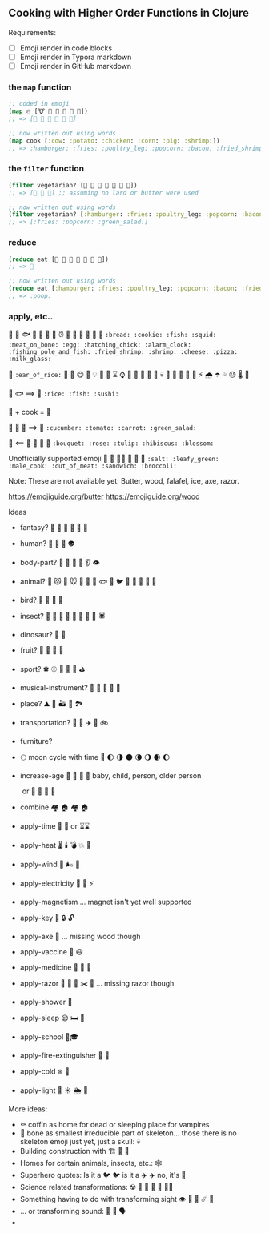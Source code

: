 

## Cooking with Higher Order Functions in Clojure

Requirements:

- [ ] Emoji render in code blocks
- [ ] Emoji render in Typora markdown
- [ ] Emoji render in GitHub markdown

### the `map` function

```clojure
;; coded in emoji
(map 🔥 [🐮 🥔 🐔 🌽 🐷 🦐])
;; => [🍔 🍟 🍗 🍿 🥓 🍤]

;; now written out using words
(map cook [:cow: :potato: :chicken: :corn: :pig: :shrimp:])
;; => :hamburger: :fries: :poultry_leg: :popcorn: :bacon: :fried_shrimp:
```

### the `filter` function

```clojure
(filter vegetarian? [🍔 🍟 🍗 🍿 🥓 🍤 🥗])
;; => [🍟 🍿 🥗] ;; assuming no lard or butter were used

;; now written out using words
(filter vegetarian? [:hamburger: :fries: :poultry_leg: :popcorn: :bacon: :fried_shrimp: :green_salad])
;; => [:fries: :popcorn: :green_salad:]
```

### reduce

```clojure
(reduce eat [🍔 🍟 🍗 🍿 🥓 🍤 🥗])
;; => 💩

;; now written out using words
(reduce eat [:hamburger: :fries: :poultry_leg: :popcorn: :bacon: :fried_shrimp: :green_salad:])
;; => :poop:
```

### apply, etc..

🍞 🍪 🐟 🦑 🍖 🥚 🐣 ⏰ 🎣 🍤 🦐 🧀 🍕 🥛  `:bread: :cookie: :fish: :squid: :meat_on_bone: :egg: :hatching_chick: :alarm_clock:  :fishing_pole_and_fish: :fried_shrimp: :shrimp: :cheese: :pizza: :milk_glass:`  

🌾  `:ear_of_rice:` :rooster: :mushroom: :yum: :electric_plug: :bulb: :bee: :honey_pot: :hourglass: :watch: :ocean: :knife: :baby: :man:  :older_man:  :skull: :robot: :baby_chick: :chicken: :horse: :horse_racing: :zap: :cloud_with_rain: :open_umbrella: :sweat_drops: :sweat: :thermometer: :poop: 

:rice:  :fish:  ==> 🍣  `:rice: :fish: :sushi:`

:egg: + cook = :fried_egg:

🥒  🍅 🥕 ==>  🥗  `:cucumber: :tomato: :carrot: :green_salad:`

💐  <== 🌹 🌷 🌺  🌼     `:bouquet: :rose: :tulip: :hibiscus: :blossom:` 

Unofficially supported emoji
🧂  🥬   👨‍🍳   🥩 🥪 🥦 `:salt: :leafy_green: :male_cook: :cut_of_meat: :sandwich: :broccoli:` 

Note: These are not available yet: Butter, wood, falafel, ice, axe, razor. 

https://emojiguide.org/butter https://emojiguide.org/wood

Ideas

- fantasy? 🧙 🧛 🧞 🧚 🐉 🦄

- human? 👻 🧟 🤖 👽

- body-part? 🦵 👃 👄 🦶 👂 👁️

- animal? :dog: :cat: :rabbit: :mouse: :turtle: :snake: :lizard: :fish: 🐸 🐦 🐎 🐊 🐻  🦁 🐙

- bird? :turkey: :eagle: :chicken: :owl:

- insect? 🐜 🦋 🐛 🦗 🐞 🐝 🦟 🦂 🕷️

- dinosaur? 🦕 🦖

- fruit?  🍉 🍓 🥝 🍑

- sport? :soccer: :baseball: :football: :basketball: :bowling: :golf:

- musical-instrument? :violin: :trumpet: :musical_keyboard: :guitar: :drum:

- place? :mountain: :ocean: :desert: :volcano: 🏞️

- transportation? :bus: :train: :airplane: :car: :bike:

- furniture? 

- 🌕 moon cycle with time 🌙 🌓 🌗 🌑 🌘 🌖 🌒 🌔

- increase-age 👶 🧒 🧑 🧓 baby, child, person, older person

  ​	or :egg: :hatching_chick: :hatched_chick: :chicken:

- combine :houses: :house: 🏘️ 🏠

- apply-time 🌱 🌳 or ⏳⌛ 

- apply-heat  :thermometer: :candle: 💣 💥 🧨

- apply-wind :trumpet: :wind_face: :musical_note:

- apply-electricity :battery: :electric_plug: :zap:

- apply-magnetism ... magnet isn't yet well supported

- apply-key :key: :lock: :unlock:

- apply-axe :evergreen_tree: ... missing wood though

- apply-vaccine :syringe: :mask:

- apply-medicine :pill: 🤒 🤢

- apply-razor  🧔 🦲 🧑 ✂️ 💇 ... missing razor though

- apply-shower :shower: 

- apply-sleep :sleepy: :bed: :slightly_smiling_face:

- apply-school 🏫🎓

- apply-fire-extinguisher 🧯 :fire_extinguisher:

- apply-cold :snowflake: 🥶 

- apply-light :rainbow: :sunny: :sun_behind_rain_cloud: 🔦

More ideas:

- ⚰️ coffin as home for dead or sleeping place for vampires
- 🦴 bone as smallest irreducible part of skeleton... those there is no skeleton emoji just yet, just a skull: 💀
- Building construction with :building_construction: :construction_worker: :office:
- Homes for certain animals, insects, etc.: 🕸️ 
- Superhero quotes: Is it a 🐦​ :bird: is it a :airplane: ✈️ no, it's 🦸
- Science related transformations: ☢️ 🧲  🧬 🔭 🌌 👨‍🚀
- Something having to do with transforming sight :eye: :microscope: :telescope: ☄️ 🌠
- ... or transforming sound: :microphone: :mega: :speaking_head: 
- 
